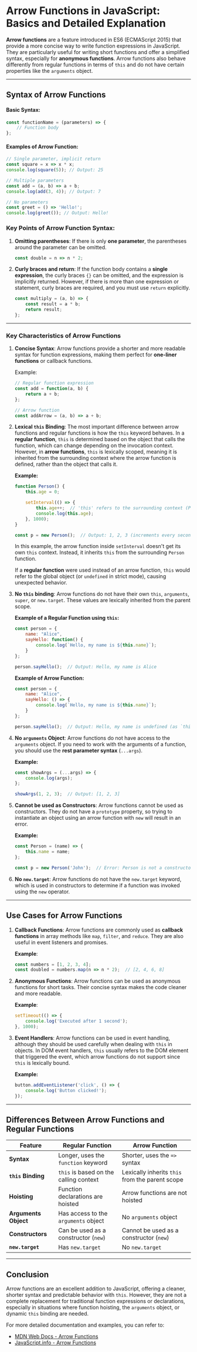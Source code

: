# Arrow Functions in JavaScript: Basics and Detailed Explanation

**Arrow functions** are a feature introduced in ES6 (ECMAScript 2015) that provide a more concise way to write function expressions in JavaScript. They are particularly useful for writing short functions and offer a simplified syntax, especially for **anonymous functions**. Arrow functions also behave differently from regular functions in terms of `this` and do not have certain properties like the `arguments` object.

---

## Syntax of Arrow Functions

#### Basic Syntax:
```javascript
const functionName = (parameters) => {
    // Function body
};
```

#### Examples of Arrow Function:
```javascript
// Single parameter, implicit return
const square = x => x * x;
console.log(square(5)); // Output: 25

// Multiple parameters
const add = (a, b) => a + b;
console.log(add(3, 4)); // Output: 7

// No parameters
const greet = () => 'Hello!';
console.log(greet()); // Output: Hello!
```

### Key Points of Arrow Function Syntax:
1. **Omitting parentheses**: If there is only **one parameter**, the parentheses around the parameter can be omitted.
   ```javascript
   const double = n => n * 2;
   ```
2. **Curly braces and return**: If the function body contains a **single expression**, the curly braces `{}` can be omitted, and the expression is implicitly returned. However, if there is more than one expression or statement, curly braces are required, and you must use `return` explicitly.
   ```javascript
   const multiply = (a, b) => {
       const result = a * b;
       return result;
   };
   ```

---

### Key Characteristics of Arrow Functions

1. **Concise Syntax**:
   Arrow functions provide a shorter and more readable syntax for function expressions, making them perfect for **one-liner functions** or callback functions.
   
   Example:
   ```javascript
   // Regular function expression
   const add = function(a, b) {
       return a + b;
   };
   
   // Arrow function
   const addArrow = (a, b) => a + b;
   ```

2. **Lexical `this` Binding**:
   The most important difference between arrow functions and regular functions is how the `this` keyword behaves. In a **regular function**, `this` is determined based on the object that calls the function, which can change depending on the invocation context. However, in **arrow functions**, `this` is lexically scoped, meaning it is inherited from the surrounding context where the arrow function is defined, rather than the object that calls it.

   **Example:**
   ```javascript
   function Person() {
       this.age = 0;

       setInterval(() => {
           this.age++;  // 'this' refers to the surrounding context (Person object)
           console.log(this.age);
       }, 1000);
   }

   const p = new Person();  // Output: 1, 2, 3 (increments every second)
   ```

   In this example, the arrow function inside `setInterval` doesn't get its own `this` context. Instead, it inherits `this` from the surrounding `Person` function.

   If a **regular function** were used instead of an arrow function, `this` would refer to the global object (or `undefined` in strict mode), causing unexpected behavior.

3. **No `this` binding**:
   Arrow functions do not have their own `this`, `arguments`, `super`, or `new.target`. These values are lexically inherited from the parent scope.

   **Example of a Regular Function using `this`:**
   ```javascript
   const person = {
       name: "Alice",
       sayHello: function() {
           console.log(`Hello, my name is ${this.name}`);
       }
   };

   person.sayHello();  // Output: Hello, my name is Alice
   ```

   **Example of Arrow Function:**
   ```javascript
   const person = {
       name: "Alice",
       sayHello: () => {
           console.log(`Hello, my name is ${this.name}`);
       }
   };

   person.sayHello();  // Output: Hello, my name is undefined (as `this` does not refer to `person`)
   ```

4. **No `arguments` Object**:
   Arrow functions do not have access to the `arguments` object. If you need to work with the arguments of a function, you should use the **rest parameter syntax** (`...args`).

   **Example:**
   ```javascript
   const showArgs = (...args) => {
       console.log(args);
   };

   showArgs(1, 2, 3);  // Output: [1, 2, 3]
   ```

5. **Cannot be used as Constructors**:
   Arrow functions cannot be used as constructors. They do not have a `prototype` property, so trying to instantiate an object using an arrow function with `new` will result in an error.

   **Example:**
   ```javascript
   const Person = (name) => {
       this.name = name;
   };

   const p = new Person('John');  // Error: Person is not a constructor
   ```

6. **No `new.target`**:
   Arrow functions do not have the `new.target` keyword, which is used in constructors to determine if a function was invoked using the `new` operator.

---

## Use Cases for Arrow Functions

1. **Callback Functions**:
   Arrow functions are commonly used as **callback functions** in array methods like `map`, `filter`, and `reduce`. They are also useful in event listeners and promises.
   
   **Example**:
   ```javascript
   const numbers = [1, 2, 3, 4];
   const doubled = numbers.map(n => n * 2);  // [2, 4, 6, 8]
   ```

2. **Anonymous Functions**:
   Arrow functions can be used as anonymous functions for short tasks. Their concise syntax makes the code cleaner and more readable.
   
   **Example**:
   ```javascript
   setTimeout(() => {
       console.log('Executed after 1 second');
   }, 1000);
   ```

3. **Event Handlers**:
   Arrow functions can be used in event handling, although they should be used carefully when dealing with `this` in objects. In DOM event handlers, `this` usually refers to the DOM element that triggered the event, which arrow functions do not support since `this` is lexically bound.

   **Example:**
   ```javascript
   button.addEventListener('click', () => {
       console.log('Button clicked!');
   });
   ```

---

## Differences Between Arrow Functions and Regular Functions

| Feature                  | Regular Function                            | Arrow Function                           |
|--------------------------|---------------------------------------------|------------------------------------------|
| **Syntax**                | Longer, uses the `function` keyword         | Shorter, uses the `=>` syntax            |
| **`this` Binding**        | `this` is based on the calling context      | Lexically inherits `this` from the parent scope |
| **Hoisting**              | Function declarations are hoisted          | Arrow functions are not hoisted          |
| **Arguments Object**      | Has access to the `arguments` object        | No `arguments` object                   |
| **Constructors**          | Can be used as a constructor (`new`)        | Cannot be used as a constructor (`new`)  |
| **`new.target`**          | Has `new.target`                            | No `new.target`                         |

---

## Conclusion

Arrow functions are an excellent addition to JavaScript, offering a cleaner, shorter syntax and predictable behavior with `this`. However, they are not a complete replacement for traditional function expressions or declarations, especially in situations where function hoisting, the `arguments` object, or dynamic `this` binding are needed.

For more detailed documentation and examples, you can refer to:
- [MDN Web Docs - Arrow Functions](https://developer.mozilla.org/en-US/docs/Web/JavaScript/Reference/Functions/Arrow_functions)
- [JavaScript.info - Arrow Functions](https://javascript.info/arrow-functions-basics)